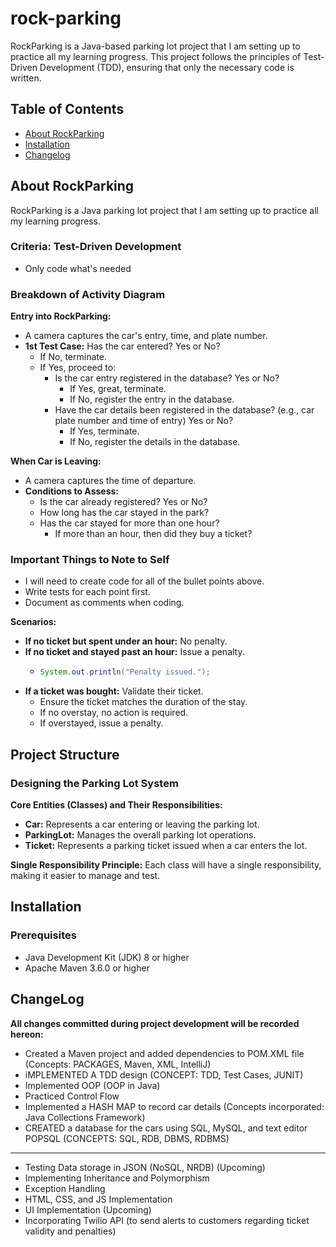 # rock-parking

RockParking is a Java-based parking lot project that I am setting up to practice all my learning progress. This project follows the principles of Test-Driven Development (TDD), ensuring that only the necessary code is written.

## Table of Contents

- [About RockParking](#about-rockparking)
- [Installation](#installation)
- [Changelog](#changelog)

## About RockParking

RockParking is a Java parking lot project that I am setting up to practice all my learning progress. 

### Criteria: Test-Driven Development

- Only code what's needed

### Breakdown of Activity Diagram

**Entry into RockParking:**

- A camera captures the car's entry, time, and plate number.
- **1st Test Case:** Has the car entered? Yes or No?
  - If No, terminate.
  - If Yes, proceed to:
    - Is the car entry registered in the database? Yes or No?
      - If Yes, great, terminate.
      - If No, register the entry in the database.
    - Have the car details been registered in the database? (e.g., car plate number and time of entry) Yes or No?
      - If Yes, terminate.
      - If No, register the details in the database.

**When Car is Leaving:**

- A camera captures the time of departure.
- **Conditions to Assess:**
  - Is the car already registered? Yes or No?
  - How long has the car stayed in the park?
  - Has the car stayed for more than one hour?
    - If more than an hour, then did they buy a ticket?

### Important Things to Note to Self

- I will need to create code for all of the bullet points above.
- Write tests for each point first.
- Document as comments when coding.

**Scenarios:**

- **If no ticket but spent under an hour:** No penalty.
- **If no ticket and stayed past an hour:** Issue a penalty.
  - ```java
    System.out.println("Penalty issued.");
    ```
- **If a ticket was bought:** Validate their ticket.
  - Ensure the ticket matches the duration of the stay.
  - If no overstay, no action is required.
  - If overstayed, issue a penalty.


## Project Structure

### Designing the Parking Lot System

**Core Entities (Classes) and Their Responsibilities:**

- **Car:** Represents a car entering or leaving the parking lot.
- **ParkingLot:** Manages the overall parking lot operations.
- **Ticket:** Represents a parking ticket issued when a car enters the lot.

**Single Responsibility Principle:** Each class will have a single responsibility, making it easier to manage and test.

## Installation

### Prerequisites

- Java Development Kit (JDK) 8 or higher
- Apache Maven 3.6.0 or higher

## ChangeLog
**All changes committed during project development will be recorded hereon:**
- Created a Maven project and added dependencies to POM.XML file (Concepts: PACKAGES, Maven, XML, IntelliJ)
- iMPLEMENTED A TDD design (CONCEPT: TDD, Test Cases, JUNIT)
- Implemented OOP (OOP in Java)
- Practiced Control Flow
- Implemented a HASH MAP to record car details (Concepts incorporated: Java Collections Framework)
- CREATED a database for the cars using SQL, MySQL, and text editor POPSQL (CONCEPTS: SQL, RDB, DBMS, RDBMS)
- - - -- -- --- ---- ----- ------ -------------------------------------------------------------------------------------------------------
- Testing Data storage in JSON (NoSQL, NRDB) (Upcoming)
- Implementing Inheritance and Polymorphism 
- Exception Handling 
- HTML, CSS, and JS Implementation 
- UI Implementation (Upcoming)
- Incorporating Twilio API (to send alerts to customers regarding ticket validity and penalties)

